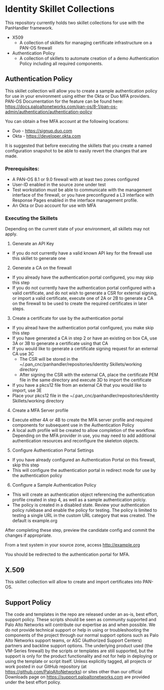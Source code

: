 # Identity Skillet Collections

This repository currently holds two skillet collections for use with the PanHandler framework.

- X509
  - A collection of skillets for managing certificate infrastructure on a PAN-OS firewall
- Authentication Policy
  - A collection of skillets to automate creation of a demo Authentication Policy including all required components. 

## Authentication Policy

This skillet collection will allow you to create a sample authentication policy for use in your environment using either the Okta or Duo MFA providers. PAN-OS Documentation for the feature can be found here: https://docs.paloaltonetworks.com/pan-os/8-1/pan-os-admin/authentication/authentication-policy

You can obtain a free MFA account at the following locations:
- Duo - https://signup.duo.com
- Okta - https://developer.okta.com

It is suggested that before executing the skillets that you create a named configuration snapshot to be able to easily revert the changes that are made. 

### Prerequisites:
- A PAN-OS 8.1 or 9.0 firewall with at least two zones configured
- User-ID enabled in the source zone under test
- Test workstation must be able to communicate with the management interface of the firewall, or you have preconfigured a L3 interface with Response Pages enabled in the interface management profile.
- An Okta or Duo account for use with MFA 

### Executing the Skillets

Depending on the current state of your environment, all skillets may not apply. 

1. Generate an API Key
- If you do not currently have a valid known API key for the firewall use this skillet to generate one
2. Generate a CA on the firewall
- If you already have the authentication portal configured, you may skip this step
- If you do not currently have the authentication portal configured with a valid certificate, and do not wish to generate a CSR for external signing, or import a valid certificate, execute one of 2A or 2B to generate a CA on the firewall to be used to create the required certificates in later steps. 
3. Create a certificate for use by the authentication portal
- If you alread have the authentication portal configured, you make skip this step
- If you have generated a CA in step 2 or have an existing on box CA, use 3A or 3B to generate a certificate using that CA
- If you would like to generate a certificate signing request for an external CA use 3C
  - The CSR will be stored in the ~/.pan_cnc/panhandler/repositories/Identity Skillets/working directory
  - After signing the CSR with the external CA, place the certificate PEM file in the same directory and execute 3D to import the certificate
- If you have a pkcs12 file from an external CA that you would like to import, use 3E
 - Place your pkcs12 file in the ~/.pan_cnc/panhandler/repositories/Identity Skillets/working directory
4. Create a MFA Server profile
 - Execute either 4A or 4B to create the MFA server profile and required components for subsequent use in the Authentication Policy
 - A local auth profile will be created to allow completion of the workflow. Depending on the MFA provider in use, you may need to add additional authentication resources and reconfigure the skeleton objects. 
5. Configure Authentication Portal Settings
 - If you have already configured an Authentication Portal on this firewall, skip this step
 -  This will configure the authentication portal in redirect mode for use by the authentication policy
6. Configure a Sample Authentication Policy
 - This will create an authentication object referencing the authentication profile created in step 4, as well as a sample authentication polciy. 
 - The policy is created in a disabled state. Review your authentication policy rulebase and enable the policy for testing. The policy is limited to testing a single URL in the custom URL category that was created. The default is example.org


 After completing these step, preview the candidate config and commit the changes if appropriate. 

 From a test system in your source zone, access http://example.org 

 You should be redirected to the authentication portal for MFA. 


## X.509

This skillet collection will allow to create and import certificates into PAN-OS.

## Support Policy
The code and templates in the repo are released under an as-is, best effort, support policy. These scripts should be seen as community supported and Palo Alto Networks will contribute our expertise as and when possible. We do not provide technical support or help in using or troubleshooting the components of the project through our normal support options such as Palo Alto Networks support teams, or ASC (Authorized Support Centers) partners and backline support options. The underlying product used (the VM-Series firewall) by the scripts or templates are still supported, but the support is only for the product functionality and not for help in deploying or using the template or script itself. Unless explicitly tagged, all projects or work posted in our GitHub repository (at https://github.com/PaloAltoNetworks) or sites other than our official Downloads page on https://support.paloaltonetworks.com are provided under the best effort policy.


